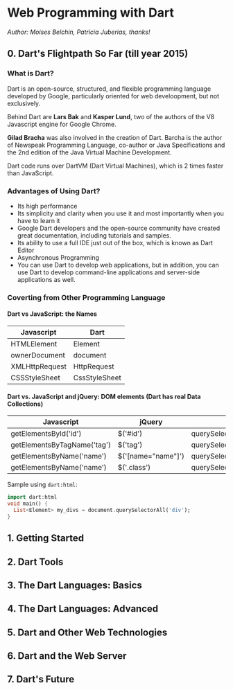 # Web Programming with __Dart__

_Author: Moises Belchin, Patricia Juberias, thanks!_

## 0. Dart's Flightpath So Far (till year 2015)

### What is Dart?

Dart is an open-source, structured, and flexible programming language developed by Google, particularly oriented for web develoopment, but not exclusively.

Behind Dart are __Lars Bak__ and __Kasper Lund__, two of the authors of the V8 Javascript engine for Google Chrome.

__Gilad Bracha__ was also involved in the creation of Dart. Barcha is the author of Newspeak Programming Language, co-author or Java Specifications and the 2nd edition of the Java Virtual Machine Development.

Dart code runs over DartVM (Dart Virtual Machines), which is 2 times faster than JavaScript.

### Advantages of Using Dart?

- Its high performance
- Its simplicity and clarity when you use it and most importantly when you have to learn it
- Google Dart developers and the open-source community have created great documentation, including tutorials and samples.
- Its ability to use a full IDE just out of the box, which is known as Dart Editor
- Asynchronous Programming
- You can use Dart to develop web applications, but in addition, you can use Dart to develop command-line applications and server-side applications as well.

### Coverting from Other Programming Language

#### Dart vs JavaScript: the Names

| __Javascript__ | __Dart__ |
| --- | --- |
| HTMLElement | Element |
| ownerDocument | document |
| XMLHttpRequest | HttpRequest |
| CSSStyleSheet | CssStyleSheet|

#### Dart vs. JavaScript and jQuery: DOM elements (Dart has real Data Collections)

| __Javascript__ | __jQuery__ | __Dart__ |
| --- | --- | --- |
| getElementsById('id') | $('#id') | querySelector('#id') |
| getElementsByTagName('tag') | $('tag') | querySelectorAll('tag') \
| getElementsByName('name') | $('[name="name"]') | querySelectorAll('[name="name"]') |
| getElementsByName('name') | $('.class') | querySelectorAll('.class') |

Sample using `dart:html`:

```Dart
import dart:html
void main() {
  List<Element> my_divs = document.querySelectorAll('div');
}
```

## 1. Getting Started

## 2. Dart Tools

## 3. The Dart Languages: Basics

## 4. The Dart Languages: Advanced

## 5. Dart and Other Web Technologies

## 6. Dart and the Web Server

## 7. Dart's Future
